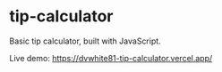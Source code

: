 # tip-calculator

Basic tip calculator, built with JavaScript.

Live demo: https://dvwhite81-tip-calculator.vercel.app/
